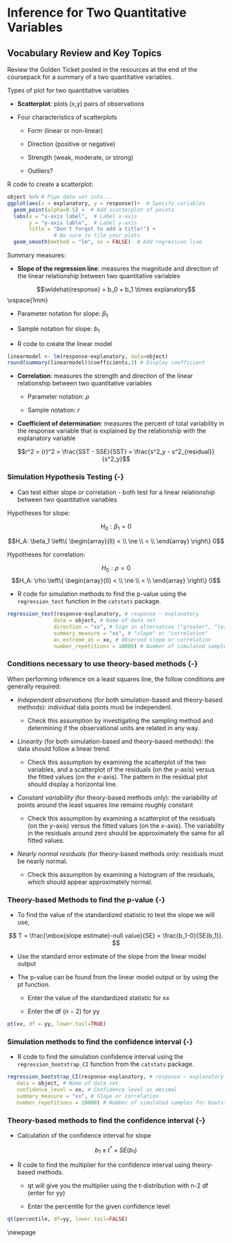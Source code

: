 # Inference for Two Quantitative Variables

## Vocabulary Review and Key Topics

Review the Golden Ticket posted in the resources at the end of the coursepack for a summary of a two quantitative variables.

Types of plot for two quantitative variables

* **Scatterplot**: plots (x,y) pairs of observations

* Four characteristics of scatterplots

    - Form (linear or non-linear)
    
    - Direction (positive or negative)
    
    - Strength (weak, moderate, or strong)
    
    - Outliers?

R code to create a scatterplot:


``` r
object %>% # Pipe data set into...
ggplot(aes(x = explanatory, y = response))+  # Specify variables
  geom_point(alpha=0.5) +  # Add scatterplot of points
  labs(x = "x-axis label",  # Label x-axis
       y = "y-axis lable",  # Label y-axis
       title = "Don't forget to add a title!") + 
               # Be sure to tile your plots
  geom_smooth(method = "lm", se = FALSE)  # Add regression line
```


Summary measures:

* **Slope of the regression line**: measures the magnitude and direction of the linear relationship between two quantitative variables

$$\widehat{response} = b_0 + b_1 \times explanatory$$
\vspace{1mm}

- Parameter notation for slope: $\beta_1$
    
- Sample notation for slope: $b_1$
    
* R code to create the linear model


``` r
linearmodel <- lm(response~explanatory, data=object)
round(summary(linearmodel)$coefficients,3) # Display coefficient
```

* **Correlation**: measures the strength and direction of the linear relationship between two quantitative variables

    * Parameter notation: $\rho$
    
    * Sample notation: $r$
    
* **Coefficient of determination**: measures the percent of total variability in the response variable that is explained by the relationship with the explanatory variable
    
$$r^2 = (r)^2 = \frac{SST - SSE}{SST} = \frac{s^2_y - s^2_{residual}}{s^2_y}$$

### Simulation Hypothesis Testing {-}

* Can test either slope or correlation - both test for a linear relationship between two quantitative variables

Hypotheses for slope:

$$H_0: \beta_1 = 0$$

$$H_A: \beta_1 \left\{
\begin{array}{ll}
< \\
\ne \\
< \\
\end{array}
\right\}
0$$

Hypotheses for correlation:


$$H_0: \rho = 0$$
$$H_A: \rho \left\{
\begin{array}{ll}
< \\
\ne \\
< \\
\end{array}
\right\}
0$$

* R code for simulation methods to find the p-value using the `regression_test` function in the `catstats` package.


``` r
regression_test(response~explanatory, # response ~ explanatory
               data = object, # Name of data set
               direction = "xx", # Sign in alternative ("greater", "less", "two-sided")
               summary_measure = "xx", # "slope" or "correlation"
               as_extreme_as = xx, # Observed slope or correlation
               number_repetitions = 10000) # Number of simulated samples for null distribution
```


### Conditions necessary to use theory-based methods {-}

When performing inference on a least squares line, the follow conditions are generally required:

* *Independent observations* (for both simulation-based and theory-based methods): individual data points must be independent.
    - Check this assumption by investigating the sampling method and determining if the observational units are related in any way.
    
* *Linearity* (for both simulation-based and theory-based methods): the data should follow a linear trend.
    - Check this assumption by examining the scatterplot of the two variables, and a scatterplot of the residuals (on the $y$-axis) versus the fitted values (on the $x$-axis). The pattern in the residual plot should display a horizontal line.

* *Constant variability* (for theory-based methods only): the variability of points around the least squares line remains roughly constant
    - Check this assumption by examining a scatterplot of the residuals (on the $y$-axis) versus the fitted values (on the $x$-axis). The variability in the residuals around zero should be approximately the same for all fitted values.

* *Nearly normal residuals* (for theory-based methods only: residuals must be nearly normal.
    - Check this assumption by examining a histogram of the residuals, which should appear approximately normal.

### Theory-based Methods to find the p-value {-}

* To find the value of the standardized statistic to test the slope we will use, 

$$
T = \frac{\mbox{slope estimate}-null value}{SE} = \frac{b_1-0}{SE(b_1)}.
$$
* Use the standard error estimate of the slope from the linear model output

* The p-value can be found from the linear model output or by using the pt function.

    * Enter the value of the standardized statistic for xx
    
    * Enter the df $(n-2)$ for yy


``` r
pt(xx, df = yy, lower.tail=TRUE)
```

### Simulation methods to find the confidence interval {-}

* R code to find the simulation confidence interval using the `regression_bootstrap_CI` function from the `catstats` package.


``` r
regression_bootstrap_CI(response~explanatory, # response ~ explanatory
   data = object, # Name of data set
   confidence_level = xx, # Confidence level as decimal
   summary_measure = "xx", # Slope or correlation
   number_repetitions = 10000) # Number of simulated samples for bootstrap distribution
```

### Theory-based methods to find the confidence interval {-}

* Calculation of the confidence interval for slope

$$b_1\pm t^*\times SE(b_1)$$

* R code to find the multiplier for the confidence interval using theory-based methods.

    * qt will give you the multiplier using the t-distribution with n-2 df (enter for yy)
    
    * Enter the percentile for the given confidence level


``` r
qt(percentile, df=yy, lower.tail=FALSE)
```

\newpage
